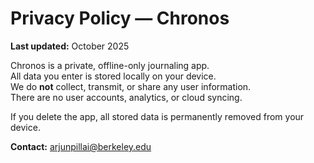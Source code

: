 # Privacy Policy — Chronos

**Last updated:** October 2025

Chronos is a private, offline-only journaling app.  
All data you enter is stored locally on your device.  
We do **not** collect, transmit, or share any user information.  
There are no user accounts, analytics, or cloud syncing.

If you delete the app, all stored data is permanently removed from your device.

**Contact:** arjunpillai@berkeley.edu


